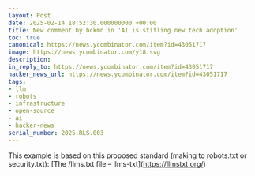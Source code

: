 ```yaml
---
layout: Post
date: 2025-02-14 18:52:30.000000000 +00:00
title: New comment by bckmn in 'AI is stifling new tech adoption'
toc: true
canonical: https://news.ycombinator.com/item?id=43051717
image: https://news.ycombinator.com/y18.svg
description:
in_reply_to: https://news.ycombinator.com/item?id=43051717
hacker_news_url: https://news.ycombinator.com/item?id=43051717
tags:
- llm
- robots
- infrastructure
- open-source
- ai
- hacker-news
serial_number: 2025.RLS.003
---
```

<p>This example is based on this proposed standard (making to robots.txt or security.txt): [The /llms.txt file – llms-txt](<a href="https://llmstxt.org/" rel="nofollow">https://llmstxt.org/</a>)</p>
